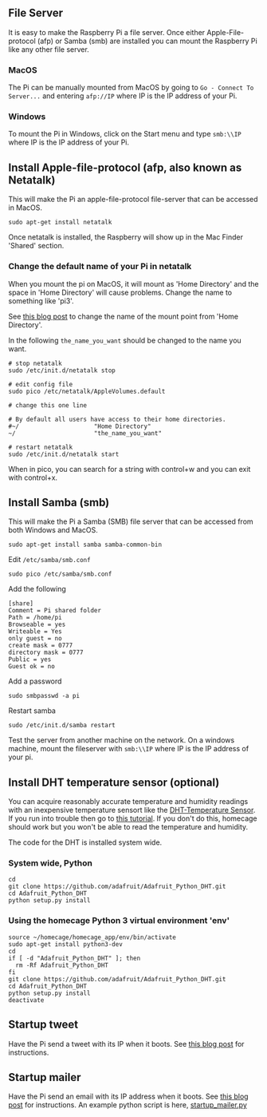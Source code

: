 ## File Server

It is easy to make the Raspberry Pi a file server. Once either Apple-File-protocol (afp) or Samba (smb) are installed you can mount the Raspberry Pi like any other file server.

### MacOS

The Pi can be manually mounted from MacOS by going to `Go - Connect To Server...` and entering `afp://IP` where IP is the IP address of your Pi.
	    
### Windows

To mount the Pi in Windows, click on the Start menu and type `smb:\\IP` where IP is the IP address of your Pi.

## Install Apple-file-protocol (afp, also known as Netatalk)

This will make the Pi an apple-file-protocol file-server that can be accessed in MacOS.

    sudo apt-get install netatalk

Once netatalk is installed, the Raspberry will show up in the Mac Finder 'Shared' section. 

### Change the default name of your Pi in netatalk

When you mount the pi on MacOS, it will mount as 'Home Directory' and the space in 'Home Directory' will cause problems. Change the name to something like 'pi3'.

See [this blog post][afpmountpoint] to change the name of the mount point from 'Home Directory'.    

In the following `the_name_you_want` should be changed to the name you want.

    # stop netatalk
    sudo /etc/init.d/netatalk stop

    # edit config file
    sudo pico /etc/netatalk/AppleVolumes.default

    # change this one line

    # By default all users have access to their home directories.
    #~/                     "Home Directory"
    ~/                      "the_name_you_want"

    # restart netatalk
    sudo /etc/init.d/netatalk start

When in pico, you can search for a string with control+w and you can exit with control+x.

## Install Samba (smb)

This will make the Pi a Samba (SMB) file server that can be accessed from both Windows and MacOS.

    sudo apt-get install samba samba-common-bin

Edit `/etc/samba/smb.conf`

	sudo pico /etc/samba/smb.conf

Add the following

	[share]
	Comment = Pi shared folder
	Path = /home/pi
	Browseable = yes
	Writeable = Yes
	only guest = no
	create mask = 0777
	directory mask = 0777
	Public = yes
	Guest ok = no

Add a password

	sudo smbpasswd -a pi

Restart samba

	sudo /etc/init.d/samba restart
	
Test the server from another machine on the network. On a windows machine, mount the fileserver with `smb:\\IP` where IP is the IP address of your pi.
   

## Install DHT temperature sensor (optional)

You can acquire reasonably accurate temperature and humidity readings with an inexpensive temperature sensort like the [DHT-Temperature Sensor][dht]. If you run into trouble then go to [this tutorial][7]. If you don't do this, homecage should work but you won't be able to read the temperature and humidity.

The code for the DHT is installed system wide.

### System wide, Python
 
    cd
    git clone https://github.com/adafruit/Adafruit_Python_DHT.git
    cd Adafruit_Python_DHT
    python setup.py install

### Using the homecage Python 3 virtual environment 'env'

```
source ~/homecage/homecage_app/env/bin/activate
sudo apt-get install python3-dev
cd
if [ -d "Adafruit_Python_DHT" ]; then
  rm -Rf Adafruit_Python_DHT
fi
git clone https://github.com/adafruit/Adafruit_Python_DHT.git
cd Adafruit_Python_DHT
python setup.py install
deactivate
```

## Startup tweet

Have the Pi send a tweet with its IP when it boots. See [this blog post][startuptweeter] for instructions.
	
## Startup mailer

Have the Pi send an email with its IP address when it boots. See [this blog post][startupmailer] for instructions. An example python script is here, [startup_mailer.py][startupmailer.py]


[1]: http://blog.cudmore.io/post/2017/11/22/raspian-stretch/
[7]: https://learn.adafruit.com/dht-humidity-sensing-on-raspberry-pi-with-gdocs-logging/software-install-updated
[dht]: https://www.adafruit.com/product/385?gclid=CjwKCAiA9f7QBRBpEiwApLGUip6TE2XPQx_9hVrRY83GHtGapdZq6H4t1ZHUJfuRXRTZdBMLvbmCJhoCWC4QAvD_BwE
[afpmountpoint]: http://blog.cudmore.io/post/2015/06/07/Changing-default-mount-in-Apple-File-Sharing/
[startupmailer.py]: https://github.com/cudmore/cudmore.github.io/blob/master/_site/downloads/startup_mailer.py
[startupmailer]: http://blog.cudmore.io/post/2017/11/28/startup-mailer/
[startuptweeter]: http://blog.cudmore.io/post/2017/10/27/Raspberry-startup-tweet/
